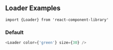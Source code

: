 ## Loader Examples

`import {Loader} from 'react-component-library'`

### Default
```js
<Loader color={'green'} size={30} />
```
